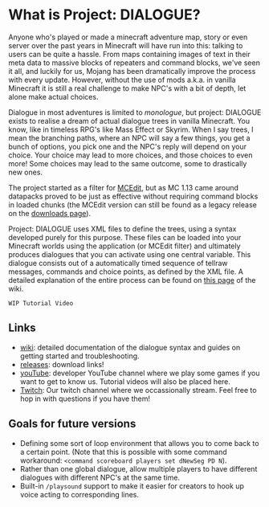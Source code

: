 # What is Project: DIALOGUE?

Anyone who's played or made a minecraft adventure map, story or even server over the past years in Minecraft will have run into this: talking to users can be quite a hassle. From maps containing images of text in their meta data to massive blocks of repeaters and command blocks, we've seen it all, and luckily for us, Mojang has been dramatically improve the process with every update. However, without the use of mods a.k.a. in vanilla Minecraft it is still a real challenge to make NPC's with a bit of depth, let alone make actual choices.

Dialogue in most adventures is limited to _monologue_, but project: DIALOGUE exists to realise a dream of actual dialogue trees in vanilla Minecraft. You know, like in timeless RPG's like Mass Effect or Skyrim. When I say trees, I mean the branching paths, where an NPC will say a few things, you get a bunch of options, you pick one and the NPC's reply will depend on your choice. Your choice may lead to more choices, and those choices to even more! Some choices may lead to the same outcome, some to drastically new ones.

The project started as a filter for [MCEdit](https://www.mcedit-unified.net/), but as MC 1.13 came around datapacks proved to be just as effective without requiring command blocks in loaded chunks (the MCEdit version can still be found as a legacy release on the [downloads page](https://github.com/Superkebabbie/projectDIALOGUE/releases)). 

Project: DIALOGUE uses XML files to define the trees, using a syntax developed purely for this purpose. These files can be loaded into your Minecraft worlds using the application (or MCEdit filter) and ultimately produces dialogues that you can activate using one central variable. This dialogue consists out of a automatically timed sequence of tellraw messages, commands and choice points, as defined by the XML file. A detailed explanation of the entire process can be found on [this page](https://github.com/Superkebabbie/projectDIALOGUE/wiki/The-Basics) of the wiki.

`WIP Tutorial Video`

## Links
* [wiki](https://github.com/Superkebabbie/projectDIALOGUE/wiki): detailed documentation of the dialogue syntax and guides on getting started and troubleshooting.
* [releases](https://github.com/Superkebabbie/projectDIALOGUE/releases): download links!
* [youTube](https://www.youtube.com/channel/UCzQBwCtRHjYcLKBMd0ADXUg): developer YouTube channel where we play some games if you want to get to know us. Tutorial videos will also be placed here.
* [Twitch](https://www.twitch.tv/conglomerationbroadcast): Our twitch channel where we occassionally stream. Feel free to hop in with questions if you have them!

## Goals for future versions
* Defining some sort of loop environment that allows you to come back to a certain point. (Note that this is possible with some command workaround: `<command scoreboard players set dNewSeg PD N`).
* Rather than one global dialogue, allow multiple players to have different dialogues with different NPC's at the same time.
* Built-in `/playsound` support to make it easier for creators to hook up voice acting to corresponding lines.